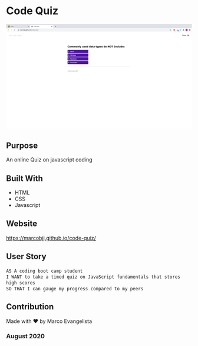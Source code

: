 # Code Quiz

![Screenshot 1](/assets/images/screenshot.png?raw=true) 

## Purpose
An online Quiz on javascript coding

## Built With
* HTML
* CSS
* Javascript

## Website
https://marcobjj.github.io/code-quiz/

## User Story

```
AS A coding boot camp student
I WANT to take a timed quiz on JavaScript fundamentals that stores high scores
SO THAT I can gauge my progress compared to my peers
```

## Contribution
Made with ❤️ by Marco Evangelista

### August 2020 